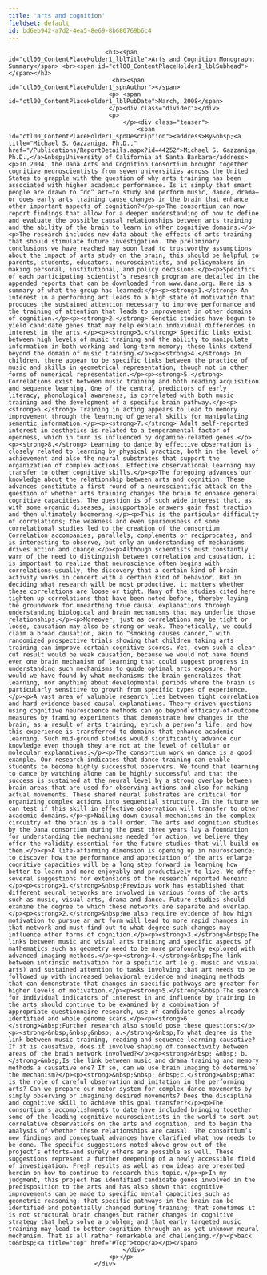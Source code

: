 ```yaml
---
title: 'arts and cognition'
fieldset: default
id: bd6eb942-a7d2-4ea5-8e69-8b680769b6c4
---
```

<div class="item">
                    
                               <h3><span id="ctl00_ContentPlaceHolder1_lblTitle">Arts and Cognition Monograph: Summary</span> <br><span id="ctl00_ContentPlaceHolder1_lblSubhead"></span></h3>
                                 <br><span id="ctl00_ContentPlaceHolder1_spnAuthor"></span> 
                                <p> <span id="ctl00_ContentPlaceHolder1_lblPubDate">March, 2008</span>
                                </p><div class="divider"></div>
                                <p>
                                    </p><div class="teaser">
                                        <span id="ctl00_ContentPlaceHolder1_spnDescription"><address>By&nbsp;<a title="Michael S. Gazzaniga, Ph.D.," href="/Publications/ReportDetails.aspx?id=44252">Michael S. Gazzaniga, Ph.D.,</a>&nbsp;University of California at Santa Barbara</address><p>In 2004, the Dana Arts and Cognition Consortium brought together cognitive neuroscientists from seven universities across the United States to grapple with the question of why arts training has been associated with higher academic performance. Is it simply that smart people are drawn to “do” art—to study and perform music, dance, drama—or does early arts training cause changes in the brain that enhance other important aspects of cognition?</p><p>The consortium can now report findings that allow for a deeper understanding of how to define and evaluate the possible causal relationships between arts training and the ability of the brain to learn in other cognitive domains.</p><p>The research includes new data about the effects of arts training that should stimulate future investigation. The preliminary conclusions we have reached may soon lead to trustworthy assumptions about the impact of arts study on the brain; this should be helpful to parents, students, educators, neuroscientists, and policymakers in making personal, institutional, and policy decisions.</p><p>Specifics of each participating scientist’s research program are detailed in the appended reports that can be downloaded from www.dana.org. Here is a summary of what the group has learned:</p><p><strong>1.</strong> An interest in a performing art leads to a high state of motivation that produces the sustained attention necessary to improve performance and the training of attention that leads to improvement in other domains of cognition.</p><p><strong>2.</strong> Genetic studies have begun to yield candidate genes that may help explain individual differences in interest in the arts.</p><p><strong>3.</strong> Specific links exist between high levels of music training and the ability to manipulate information in both working and long-term memory; these links extend beyond the domain of music training.</p><p><strong>4.</strong> In children, there appear to be specific links between the practice of music and skills in geometrical representation, though not in other forms of numerical representation.</p><p><strong>5.</strong> Correlations exist between music training and both reading acquisition and sequence learning. One of the central predictors of early literacy, phonological awareness, is correlated with both music training and the development of a specific brain pathway.</p><p><strong>6.</strong> Training in acting appears to lead to memory improvement through the learning of general skills for manipulating semantic information.</p><p><strong>7.</strong> Adult self-reported interest in aesthetics is related to a temperamental factor of openness, which in turn is influenced by dopamine-related genes.</p><p><strong>8.</strong> Learning to dance by effective observation is closely related to learning by physical practice, both in the level of achievement and also the neural substrates that support the organization of complex actions. Effective observational learning may transfer to other cognitive skills.</p><p>The foregoing advances our knowledge about the relationship between arts and cognition. These advances constitute a first round of a neuroscientific attack on the question of whether arts training changes the brain to enhance general cognitive capacities. The question is of such wide interest that, as with some organic diseases, insupportable answers gain fast traction and then ultimately boomerang.</p><p>This is the particular difficulty of correlations; the weakness and even spuriousness of some correlational studies led to the creation of the consortium. Correlation accompanies, parallels, complements or reciprocates, and is interesting to observe, but only an understanding of mechanisms drives action and change.</p><p>Although scientists must constantly warn of the need to distinguish between correlation and causation, it is important to realize that neuroscience often begins with correlations—usually, the discovery that a certain kind of brain activity works in concert with a certain kind of behavior. But in deciding what research will be most productive, it matters whether these correlations are loose or tight. Many of the studies cited here tighten up correlations that have been noted before, thereby laying the groundwork for unearthing true causal explanations through understanding biological and brain mechanisms that may underlie those relationships.</p><p>Moreover, just as correlations may be tight or loose, causation may also be strong or weak. Theoretically, we could claim a broad causation, akin to “smoking causes cancer,” with randomized prospective trials showing that children taking arts training can improve certain cognitive scores. Yet, even such a clear-cut result would be weak causation, because we would not have found even one brain mechanism of learning that could suggest progress in understanding such mechanisms to guide optimal arts exposure. Nor would we have found by what mechanisms the brain generalizes that learning, nor anything about developmental periods where the brain is particularly sensitive to growth from specific types of experience.</p><p>A vast area of valuable research lies between tight correlation and hard evidence based causal explanations. Theory-driven questions using cognitive neuroscience methods can go beyond efficacy-of-outcome measures by framing experiments that demonstrate how changes in the brain, as a result of arts training, enrich a person’s life, and how this experience is transferred to domains that enhance academic learning. Such mid-ground studies would significantly advance our knowledge even though they are not at the level of cellular or molecular explanations.</p><p>The consortium work on dance is a good example. Our research indicates that dance training can enable students to become highly successful observers. We found that learning to dance by watching alone can be highly successful and that the success is sustained at the neural level by a strong overlap between brain areas that are used for observing actions and also for making actual movements. These shared neural substrates are critical for organizing complex actions into sequential structure. In the future we can test if this skill in effective observation will transfer to other academic domains.</p><p>Nailing down causal mechanisms in the complex circuitry of the brain is a tall order. The arts and cognition studies by the Dana consortium during the past three years lay a foundation for understanding the mechanisms needed for action; we believe they offer the validity essential for the future studies that will build on them.</p><p>A life-affirming dimension is opening up in neuroscience; to discover how the performance and appreciation of the arts enlarge cognitive capacities will be a long step forward in learning how better to learn and more enjoyably and productively to live. We offer several suggestions for extensions of the research reported herein:</p><p><strong>1.</strong>&nbsp;Previous work has established that different neural networks are involved in various forms of the arts such as music, visual arts, drama and dance. Future studies should examine the degree to which these networks are separate and overlap.</p><p><strong>2.</strong>&nbsp;We also require evidence of how high motivation to pursue an art form will lead to more rapid changes in that network and must find out to what degree such changes may influence other forms of cognition.</p><p><strong>3.</strong>&nbsp;The links between music and visual arts training and specific aspects of mathematics such as geometry need to be more profoundly explored with advanced imaging methods.</p><p><strong>4.</strong>&nbsp;The link between intrinsic motivation for a specific art (e.g. music and visual arts) and sustained attention to tasks involving that art needs to be followed up with increased behavioral evidence and imaging methods that can demonstrate that changes in specific pathways are greater for higher levels of motivation.</p><p><strong>5.</strong>&nbsp;The search for individual indicators of interest in and influence by training in the arts should continue to be examined by a combination of appropriate questionnaire research, use of candidate genes already identified and whole genome scans.</p><p><strong>6.</strong>&nbsp;Further research also should pose these questions:</p><p><strong>&nbsp;&nbsp;&nbsp; a.</strong>&nbsp;To what degree is the link between music training, reading and sequence learning causative? If it is causative, does it involve shaping of connectivity between areas of the brain network involved?</p><p><strong>&nbsp; &nbsp; b.</strong>&nbsp;Is the link between music and drama training and memory methods a causative one? If so, can we use brain imaging to determine the mechanism?</p><p><strong>&nbsp;&nbsp; &nbsp;c.</strong>&nbsp;What is the role of careful observation and imitation in the performing arts? Can we prepare our motor system for complex dance movements by simply observing or imagining desired movements? Does the discipline and cognitive skill to achieve this goal transfer?</p><p>The consortium’s accomplishments to date have included bringing together some of the leading cognitive neuroscientists in the world to sort out correlative observations on the arts and cognition, and to begin the analysis of whether these relationships are causal. The consortium’s new findings and conceptual advances have clarified what now needs to be done. The specific suggestions noted above grow out of the project’s efforts—and surely others are possible as well. These suggestions represent a further deepening of a newly accessible field of investigation. Fresh results as well as new ideas are presented herein on how to continue to research this topic.</p><p>In my judgment, this project has identified candidate genes involved in the predisposition to the arts and has also shown that cognitive improvements can be made to specific mental capacities such as geometric reasoning; that specific pathways in the brain can be identified and potentially changed during training; that sometimes it is not structural brain changes but rather changes in cognitive strategy that help solve a problem; and that early targeted music training may lead to better cognition through an as yet unknown neural mechanism. That is all rather remarkable and challenging.</p><p>back to&nbsp;<a title="top" href="#Top">top</a></p></span>
                                    </div>
                                <p></p>
                            </div>